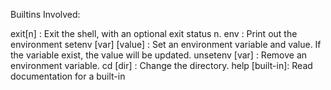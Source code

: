











Builtins Involved:

exit[n] : Exit the shell, with an optional exit status n.
env : Print out the environment
setenv [var] [value] : Set an environment variable and value. If the variable exist, the value will be updated.
unsetenv [var] : Remove an environment variable.
cd [dir] : Change the directory.
help [built-in]: Read documentation for a built-in




